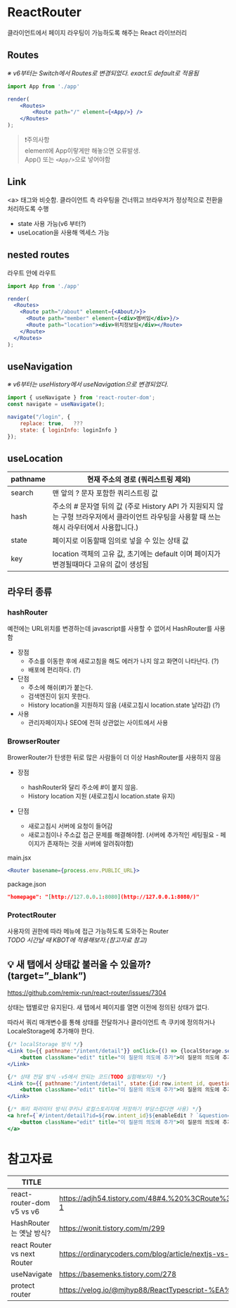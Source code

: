 # ReactRouter
클라이언트에서 페이지 라우팅이 가능하도록 해주는 React 라이브러리

## Routes
*※ v6부터는 Switch에서 Routes로 변경되었다. exact도 default로 적용됨*
```jsx
import App from './app'

render(
	<Routes>
		<Route path="/" element={<App/>} />
	</Routes>
);
```

>❗주의사항<br/>
element에 App이랗게만 해놓으면 오류발생.<br/> App() 또는 ```<App/>```으로 넣어야함

## Link
\<a> 태그와 비슷함. 클라이언트 측 라우팅을 건너뛰고 브라우저가 정상적으로 전환을 처리하도록 수행
- state 사용 가능(v6 부터?)
- useLocation을 사용해 엑세스 가능

## nested routes
라우트 안에 라우트

```jsx
import App from './app'

render(
  <Routes>
    <Route path="/about" element={<About/>}>
      <Route path="member" element={<div>멤버임</div>}/>
      <Route path="location"><div>위치정보임</div></Route>
    </Route>
  </Routes>
);
```

## useNavigation
*※ v6부터는 useHistory에서 useNavigation으로 변경되었다.*

```jsx
import { useNavigate } from 'react-router-dom';
const navigate = useNavigate();

navigate("/login", {
    replace: true,   ???
    state: { loginInfo: loginInfo }
});
```

## useLocation

| pathname | 현재 주소의 경로 (쿼리스트링 제외) |
| --- | --- |
| search | 맨 앞의 ? 문자 포함한 쿼리스트링 값 |
| hash | 주소의 # 문자열 뒤의 값 (주로 History API 가 지원되지 않는 구형 브라우저에서 클라이언트 라우팅을 사용할 때 쓰는 해시 라우터에서 사용합니다.) |
| state | 페이지로 이동할때 임의로 넣을 수 있는 상태 값 |
| key | location 객체의 고유 값, 초기에는 default 이며 페이지가 변경될때마다 고유의 값이 생성됨 |



## 라우터 종류

### hashRouter

예전에는 URL위치를 변경하는데 javascript를 사용할 수 없어서 HashRouter를 사용함

- 장점
  - 주소를 이동한 후에 새로고침을 해도 에러가 나지 않고 화면이 나타난다. (?)
  - 배포에 편리하다. (?)
- 단점
  - 주소에 해쉬(#)가 붙는다.
  - 검색엔진이 읽지 못한다.
  - History location을 지원하지 않음 (새로고침시 location.state 날라감) (?)
- 사용
  - 관리자페이지나 SEO에 전혀 상관없는 사이트에서 사용

### BrowserRouter
BrowerRouter가 탄생한 뒤로 많은 사람들이 더 이상 HashRouter를 사용하지 않음

- 장점
  - hashRouter와 달리 주소에 #이 붙지 않음.
  - History location 지원 (새로고침시 location.state 유지)

- 단점
  - 새로고침시 서버에 요청이 들어감
  - 새로고침이나 주소값 접근 문제를 해결해야함. (서버에 추가적인 세팅필요 - 페이지가 존재하는 것을 서버에 알려줘야함)

main.jsx

```jsx
<Router basename={process.env.PUBLIC_URL}>
```

package.json

```json
"homepage": "[http://127.0.0.1:8080](http://127.0.0.1:8080/)"
```

### ProtectRouter
사용자의 권한에 따라 메뉴에 접근 가능하도록 도와주는 Router<br/>
*TODO 시간날 때 KBOT에 적용해보자.(참고자료 참고)*

## 💡 새 탭에서 상태값 불러올 수 있을까? (target=”_blank”)
https://github.com/remix-run/react-router/issues/7304

상태는 탭별로만 유지된다. 새 탭에서 페이지를 열면 이전에 정의된 상태가 없다.  

따라서 쿼리 매개변수를 통해 상태를 전달하거나 클라이언트 측 쿠키에 정의하거나 LocaleStorage에 추가해야 한다.

```jsx
{/* localStorage 방식 */}
<Link to={{ pathname:"/intent/detail"}} onClick={() => {localStorage.setItem("id", row.intent_id); localStorage.setItem("question",enableEdit ? question:'');}} target="_blank">
    <button className="edit" title="이 질문의 의도에 추가">이 질문의 의도에 추가</button>
</Link>

{/* 상태 전달 방식 -v5에서 안되는 코드(TODO 실험해보자) */}
<Link to={{ pathname:"/intent/detail", state:{id:row.intent_id, question:enableEdit ? question:''}}} target="_blank" onClick={(event) => {event.preventDefault(); window.open(this.makeHref("/intent/detail"));}}>
    <button className="edit" title="이 질문의 의도에 추가">이 질문의 의도에 추가</button>
</Link>

{/* 쿼리 파라미터 방식(쿠키나 로컬스토리지에 저장하기 부담스럽다면 사용) */}
<a href={`#/intent/detail?id=${row.intent_id}${enableEdit ? `&question=${encodeURIComponent(question)}` : ''}`} target="_blank">
    <button className="edit" title="이 질문의 의도에 추가">이 질문의 의도에 추가</button>
</a>
```

# 참고자료
| TITLE | URL |
| --- | --- |
| react-router-dom v5 vs v6 | https://adjh54.tistory.com/48#4.%20%3CRoute%3E%20%ED%83%9C%EA%B7%B8%EC%9D%98%20%EC%86%8D%EC%84%B1%20%EC%9D%BC%EB%B6%80%EA%B0%80%20%EC%82%AC%EC%9A%A9%EB%90%98%EC%A7%80%20%EC%95%8A%EC%9D%8C-1 |
| HashRouter는 옛날 방식? | https://wonit.tistory.com/m/299 |
| react Router vs next Router | https://ordinarycoders.com/blog/article/nextjs-vs-react |
| useNavigate | https://basemenks.tistory.com/278 |
| protect router | https://velog.io/@mjhyp88/ReactTypescript-%EA%B6%8C%ED%95%9C-%EC%B2%B4%ED%81%AC-Routerreact-router-dom-v6 |